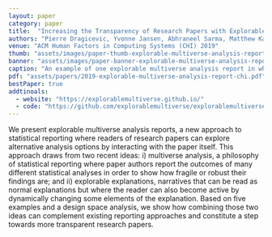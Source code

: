 ```yaml
---
layout: paper
category: paper
title:  "Increasing the Transparency of Research Papers with Explorable Multiverse Analyses"
authors: "Pierre Dragicevic, Yvonne Jansen, Abhraneel Sarma, Matthew Kay, and Fanny Chevalier"
venue: "ACM Human Factors in Computing Systems (CHI) 2019"
thumb: "assets/images/paper-thumb-explorable-multiverse-analysis-report-chi.gif"
banner: "assets/images/paper-banner-explorable-multiverse-analysis-report-chi.gif"
caption: "An example of one explorable multiverse analysis report in which the reader can adjust modelling choices and presentation options. Interactive demo available here"
pdf: "assets/papers/2019-explorable-multiverse-analysis-report-chi.pdf"
bestPaper: true
addtinoals:
  - website: "https://explorablemultiverse.github.io/"
  - code: "https://github.com/explorablemultiverse/explorablemultiverse.github.io"
---
```


<!-- abstract -->
<p>We present explorable multiverse analysis reports, a new approach to statistical reporting where readers of research papers can explore alternative analysis options by interacting with the paper itself. This approach draws from two recent ideas: i) multiverse analysis, a philosophy of statistical reporting where paper authors report the outcomes of many different statistical analyses in order to show how fragile or robust their findings are; and ii) explorable explanations, narratives that can be read as normal explanations but where the reader can also become active by dynamically changing some elements of the explanation. Based on five examples and a design space analysis, we show how combining those two ideas can complement existing reporting approaches and constitute a step towards more transparent research papers.</p>

